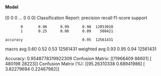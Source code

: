 #### Model
[0 0 0 ... 0 0 0]
Classification Report:
              precision    recall  f1-score   support

           0       0.96      0.99      0.98  12053010
           1       0.25      0.06      0.09    508421

    accuracy                           0.95  12561431
   macro avg       0.60      0.52      0.53  12561431
weighted avg       0.93      0.95      0.94  12561431

Accuracy: 0.9548778319922309
Confusion Matrix:
[[11966409    86601]
 [  480198    28223]]
Confusion Matrix (%):
[[95.26310338  0.68941986]
 [ 3.82279694  0.22467982]]
